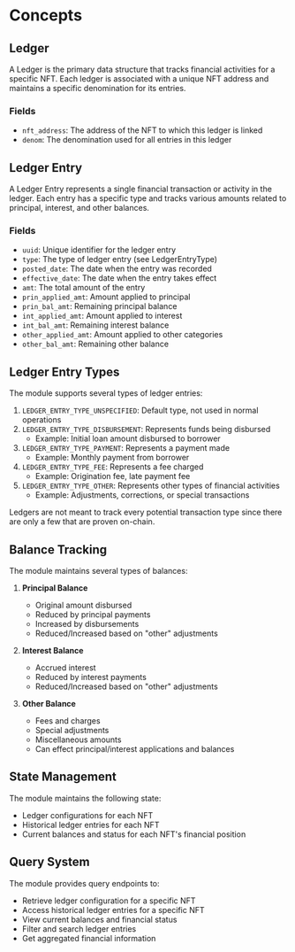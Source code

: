 # Concepts

## Ledger

A Ledger is the primary data structure that tracks financial activities for a specific NFT. Each ledger is associated with a unique NFT address and maintains a specific denomination for its entries.

### Fields
- `nft_address`: The address of the NFT to which this ledger is linked
- `denom`: The denomination used for all entries in this ledger

## Ledger Entry

A Ledger Entry represents a single financial transaction or activity in the ledger. Each entry has a specific type and tracks various amounts related to principal, interest, and other balances.

### Fields
- `uuid`: Unique identifier for the ledger entry
- `type`: The type of ledger entry (see LedgerEntryType)
- `posted_date`: The date when the entry was recorded
- `effective_date`: The date when the entry takes effect
- `amt`: The total amount of the entry
- `prin_applied_amt`: Amount applied to principal
- `prin_bal_amt`: Remaining principal balance
- `int_applied_amt`: Amount applied to interest
- `int_bal_amt`: Remaining interest balance
- `other_applied_amt`: Amount applied to other categories
- `other_bal_amt`: Remaining other balance

## Ledger Entry Types

The module supports several types of ledger entries:

1. `LEDGER_ENTRY_TYPE_UNSPECIFIED`: Default type, not used in normal operations
2. `LEDGER_ENTRY_TYPE_DISBURSEMENT`: Represents funds being disbursed
   - Example: Initial loan amount disbursed to borrower
3. `LEDGER_ENTRY_TYPE_PAYMENT`: Represents a payment made
   - Example: Monthly payment from borrower
4. `LEDGER_ENTRY_TYPE_FEE`: Represents a fee charged
   - Example: Origination fee, late payment fee
5. `LEDGER_ENTRY_TYPE_OTHER`: Represents other types of financial activities
   - Example: Adjustments, corrections, or special transactions

Ledgers are not meant to track every potential transaction type since there are only a few that are proven on-chain.

## Balance Tracking

The module maintains several types of balances:

1. **Principal Balance**
   - Original amount disbursed
   - Reduced by principal payments
   - Increased by disbursements
   - Reduced/Increased based on "other" adjustments

2. **Interest Balance**
   - Accrued interest
   - Reduced by interest payments
   - Reduced/Increased based on "other" adjustments

3. **Other Balance**
   - Fees and charges
   - Special adjustments
   - Miscellaneous amounts
   - Can effect principal/interest applications and balances

## State Management

The module maintains the following state:
- Ledger configurations for each NFT
- Historical ledger entries for each NFT
- Current balances and status for each NFT's financial position

## Query System

The module provides query endpoints to:
- Retrieve ledger configuration for a specific NFT
- Access historical ledger entries for a specific NFT
- View current balances and financial status
- Filter and search ledger entries
- Get aggregated financial information 